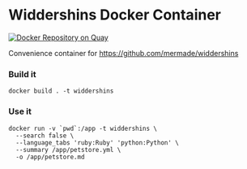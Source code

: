 # Widdershins Docker Container

[![Docker Repository on Quay](https://quay.io/repository/verygoodsecurity/widdershins-docker/status "Docker Repository on Quay")](https://quay.io/repository/verygoodsecurity/widdershins-docker)

Convenience container for https://github.com/mermade/widdershins

### Build it

`docker build . -t widdershins`

### Use it

```
docker run -v `pwd`:/app -t widdershins \
  --search false \
  --language_tabs 'ruby:Ruby' 'python:Python' \
  --summary /app/petstore.yml \
  -o /app/petstore.md
```
